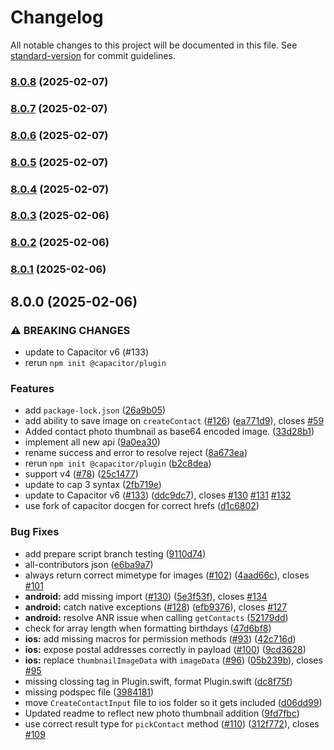 # Changelog

All notable changes to this project will be documented in this file. See [standard-version](https://github.com/conventional-changelog/standard-version) for commit guidelines.

### [8.0.8](https://github.com/Skektec/Capacitor-V7-Contacts-Port/compare/v8.0.7...v8.0.8) (2025-02-07)

### [8.0.7](https://github.com/Skektec/Capacitor-V7-Contacts-Port/compare/v8.0.6...v8.0.7) (2025-02-07)

### [8.0.6](https://github.com/Skektec/Capacitor-V7-Contacts-Port/compare/v8.0.5...v8.0.6) (2025-02-07)

### [8.0.5](https://github.com/Skektec/Capacitor-V7-Contacts-Port/compare/v8.0.4...v8.0.5) (2025-02-07)

### [8.0.4](https://github.com/Skektec/Capacitor-V7-Contacts-Port/compare/v8.0.3...v8.0.4) (2025-02-07)

### [8.0.3](https://github.com/Skektec/Capacitor-V7-Contacts-Port/compare/v8.0.2...v8.0.3) (2025-02-06)

### [8.0.2](https://github.com/Skektec/Capacitor-V7-Contacts-Port/compare/v8.0.1...v8.0.2) (2025-02-06)

### [8.0.1](https://github.com/Skektec/Capacitor-V7-Contacts-Port/compare/v8.0.0...v8.0.1) (2025-02-06)

## 8.0.0 (2025-02-06)


### ⚠ BREAKING CHANGES

* update to Capacitor v6 (#133)
* rerun `npm init @capacitor/plugin`

### Features

* add `package-lock.json` ([26a9b05](https://github.com/Skektec/Capacitor-V7-Contacts-Port/commit/26a9b059418f72848a6135f2d2e164fe2cecd84a))
* add ability to save image on `createContact` ([#126](https://github.com/Skektec/Capacitor-V7-Contacts-Port/issues/126)) ([ea771d9](https://github.com/Skektec/Capacitor-V7-Contacts-Port/commit/ea771d9a0ebf12d64a8874acd8926d479acdd960)), closes [#59](https://github.com/Skektec/Capacitor-V7-Contacts-Port/issues/59)
* Added contact photo thumbnail as base64 encoded image. ([33d28b1](https://github.com/Skektec/Capacitor-V7-Contacts-Port/commit/33d28b13c6a71aa8aaa921ce3bed286ce102354b))
* implement all new api ([9a0ea30](https://github.com/Skektec/Capacitor-V7-Contacts-Port/commit/9a0ea301a2e3a0c3db0c353edac74aa6b0c7b68f))
* rename success and error to resolve reject ([8a673ea](https://github.com/Skektec/Capacitor-V7-Contacts-Port/commit/8a673ea1bfbe1f9d5f38143d360b7f3eaaa80713))
* rerun `npm init @capacitor/plugin` ([b2c8dea](https://github.com/Skektec/Capacitor-V7-Contacts-Port/commit/b2c8dea0fe0541b1ac825509343a5850e54b20db))
* support v4 ([#78](https://github.com/Skektec/Capacitor-V7-Contacts-Port/issues/78)) ([25c1477](https://github.com/Skektec/Capacitor-V7-Contacts-Port/commit/25c14772bb86ad196fdb6a0b6fcfd138173e0ac7))
* update to cap 3 syntax ([2fb719e](https://github.com/Skektec/Capacitor-V7-Contacts-Port/commit/2fb719e593e463d46a7f984e9db46dfb556985c9))
* update to Capacitor v6 ([#133](https://github.com/Skektec/Capacitor-V7-Contacts-Port/issues/133)) ([ddc9dc7](https://github.com/Skektec/Capacitor-V7-Contacts-Port/commit/ddc9dc73117c364214b9128b1258bb09e6a4baee)), closes [#130](https://github.com/Skektec/Capacitor-V7-Contacts-Port/issues/130) [#131](https://github.com/Skektec/Capacitor-V7-Contacts-Port/issues/131) [#132](https://github.com/Skektec/Capacitor-V7-Contacts-Port/issues/132)
* use fork of capacitor docgen for correct hrefs ([d1c6802](https://github.com/Skektec/Capacitor-V7-Contacts-Port/commit/d1c68025124f24d5367d5a4a322207e695f3fc99))


### Bug Fixes

* add prepare script branch testing ([9110d74](https://github.com/Skektec/Capacitor-V7-Contacts-Port/commit/9110d74660604ab12ad7027bd5114f9ab68c6090))
* all-contributors json ([e6ba9a7](https://github.com/Skektec/Capacitor-V7-Contacts-Port/commit/e6ba9a72163dc71be0df7421f2d43d29c702294c))
* always return correct mimetype for images ([#102](https://github.com/Skektec/Capacitor-V7-Contacts-Port/issues/102)) ([4aad66c](https://github.com/Skektec/Capacitor-V7-Contacts-Port/commit/4aad66cdedba87f3470de03e06465538a966829c)), closes [#101](https://github.com/Skektec/Capacitor-V7-Contacts-Port/issues/101)
* **android:** add missing import ([#130](https://github.com/Skektec/Capacitor-V7-Contacts-Port/issues/130)) ([5e3f53f](https://github.com/Skektec/Capacitor-V7-Contacts-Port/commit/5e3f53fca6784e05ebc71785528565ef74bce1ee)), closes [#134](https://github.com/Skektec/Capacitor-V7-Contacts-Port/issues/134)
* **android:** catch native exceptions ([#128](https://github.com/Skektec/Capacitor-V7-Contacts-Port/issues/128)) ([efb9376](https://github.com/Skektec/Capacitor-V7-Contacts-Port/commit/efb9376ffa46dfffd99083d0fbc5c9d0af3ec64e)), closes [#127](https://github.com/Skektec/Capacitor-V7-Contacts-Port/issues/127)
* **android:** resolve ANR issue when calling `getContacts` ([52179dd](https://github.com/Skektec/Capacitor-V7-Contacts-Port/commit/52179dd90b8ea07f70e47cbf25be12f7084a7e50))
* check for array length when formatting birthdays ([47d6bf8](https://github.com/Skektec/Capacitor-V7-Contacts-Port/commit/47d6bf808fdafb177808843831f67602b0e9e2de))
* **ios:** add missing macros for permission methods ([#93](https://github.com/Skektec/Capacitor-V7-Contacts-Port/issues/93)) ([42c716d](https://github.com/Skektec/Capacitor-V7-Contacts-Port/commit/42c716d21d7c83e140b26eacb668b75c8be8f6bb))
* **ios:** expose postal addresses correctly in payload ([#100](https://github.com/Skektec/Capacitor-V7-Contacts-Port/issues/100)) ([9cd3628](https://github.com/Skektec/Capacitor-V7-Contacts-Port/commit/9cd3628587ac5985e32333d05d46eac31e8ccc39))
* **ios:** replace `thumbnailImageData` with `imageData` ([#96](https://github.com/Skektec/Capacitor-V7-Contacts-Port/issues/96)) ([05b239b](https://github.com/Skektec/Capacitor-V7-Contacts-Port/commit/05b239b30c258eb27468a2f024bdd9654b048186)), closes [#95](https://github.com/Skektec/Capacitor-V7-Contacts-Port/issues/95)
* missing clossing tag in Plugin.swift, format Plugin.swift ([dc8f75f](https://github.com/Skektec/Capacitor-V7-Contacts-Port/commit/dc8f75fe0d45df92668621ecf9af4b120aa2e090))
* missing podspec file ([3984181](https://github.com/Skektec/Capacitor-V7-Contacts-Port/commit/398418188cfc0047ada04510e334f2d1ca479146))
* move `CreateContactInput` file to ios folder so it gets included ([d06dd99](https://github.com/Skektec/Capacitor-V7-Contacts-Port/commit/d06dd99d152fe72a9d9ec1cf4959976983504602))
* Updated readme to reflect new photo thumbnail addition ([9fd7fbc](https://github.com/Skektec/Capacitor-V7-Contacts-Port/commit/9fd7fbc9d619066562b6cad8457c0b7d4346fd77))
* use correct result type for `pickContact` method ([#110](https://github.com/Skektec/Capacitor-V7-Contacts-Port/issues/110)) ([312f772](https://github.com/Skektec/Capacitor-V7-Contacts-Port/commit/312f7725e092e62a912a6a5151e17a5f705c6141)), closes [#109](https://github.com/Skektec/Capacitor-V7-Contacts-Port/issues/109)
